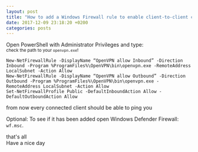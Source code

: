 ```yaml
---
layout: post
title: "How to add a Windows Firewall rule to enable client-to-client communication through OpenVPN"
date: 2017-12-09 23:18:20 +0200
categories: posts
---
```



Open PowerShell with Administrator Privileges and type:<br /> 
<small>check the path to your `openvpn.exe`!</small> <br />

```
New-NetFirewallRule -DisplayName “OpenVPN allow Inbound” -Direction Inbound -Program %ProgramFiles%\OpenVPN\bin\openvpn.exe -RemoteAddress LocalSubnet -Action Allow
New-NetFirewallRule -DisplayName “OpenVPN allow Outbound” -Direction Outbound -Program %ProgramFiles%\OpenVPN\bin\openvpn.exe -RemoteAddress LocalSubnet -Action Allow
Set-NetFirewallProfile Public -DefaultInboundAction Allow -DefaultOutboundAction Allow
```

<p>from now every connected client should be able to ping you</p>

Optional: To see if it has been added open Windows Defender Firewall: `wf.msc`.

<p>that's all<br />
Have a nice day</p>
